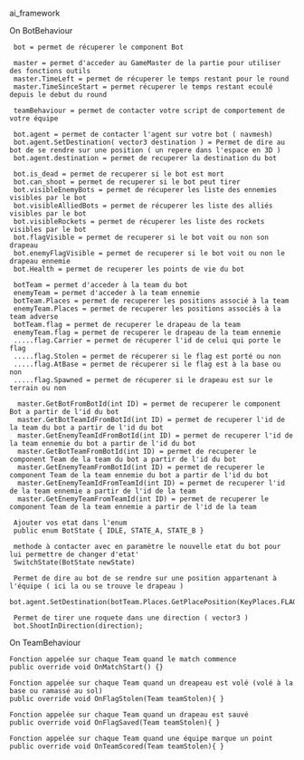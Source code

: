 ai_framework


On BotBehaviour

     bot = permet de récuperer le component Bot

     master = permet d'acceder au GameMaster de la partie pour utiliser des fonctions outils
     master.TimeLeft = permet de récuperer le temps restant pour le round
     master.TimeSinceStart = permet récuperer le temps restant ecoulé depuis le debut du round
     
     teamBehaviour = permet de contacter votre script de comportement de votre équipe
     
     bot.agent = permet de contacter l'agent sur votre bot ( navmesh)
     bot.agent.SetDestination( vector3 destination ) = Permet de dire au bot de se rendre sur une position ( un repere dans l'espace en 3D )
     bot.agent.destination = permet de recuperer la destination du bot
     
     bot.is_dead = permet de recuperer si le bot est mort
     bot.can_shoot = permet de recuperer si le bot peut tirer
     bot.visibleEnemyBots = permet de récuperer les liste des ennemies visibles par le bot
     bot.visibleAlliedBots = permet de récuperer les liste des alliés visibles par le bot
     bot.visibleRockets = permet de récuperer les liste des rockets visibles par le bot
     bot.flagVisible = permet de recuperer si le bot voit ou non son drapeau
     bot.enemyFlagVisible = permet de recuperer si le bot voit ou non le drapeau ennemie
     bot.Health = permet de recuperer les points de vie du bot
    
     botTeam = permet d'acceder à la team du bot
     enemyTeam = permet d'acceder à la team ennemie
     botTeam.Places = permet de recuperer les positions associé à la team
     enemyTeam.Places = permet de recuperer les positions associés à la team adverse
     botTeam.flag = permet de recuperer le drapeau de la team
     enemyTeam.flag = permet de recuperer le drapeau de la team ennemie
     .....flag.Carrier = permet de récuperer l'id de celui qui porte le flag
     .....flag.Stolen = permet de récuperer si le flag est porté ou non 
     .....flag.AtBase = permet de récuperer si le flag est à la base ou non
     .....flag.Spawned = permet de récuperer si le drapeau est sur le terrain ou non
    
      master.GetBotFromBotId(int ID) = permet de recuperer le component Bot a partir de l'id du bot
      master.GetBotTeamIdFromBotId(int ID) = permet de recuperer l'id de la team du bot a partir de l'id du bot
      master.GetEnemyTeamIdFromBotId(int ID) = permet de recuperer l'id de la team ennemie du bot a partir de l'id du bot
      master.GetBotTeamFromBotId(int ID) = permet de recuperer le component Team de la team du bot a partir de l'id du bot
      master.GetEnemyTeamFromBotId(int ID) = permet de recuperer le component Team de la team ennemie du bot a partir de l'id du bot
      master.GetEnemyTeamIdFromTeamId(int ID) = permet de recuperer l'id de la team ennemie a partir de l'id de la team
      master.GetEnemyTeamFromTeamId(int ID) = permet de recuperer le component Team de la team ennemie a partir de l'id de la team
     
     Ajouter vos etat dans l'enum
     public enum BotState { IDLE, STATE_A, STATE_B }
     
     methode à contacter avec en paramètre le nouvelle etat du bot pour lui permettre de changer d'etat'
     SwitchState(BotState newState)
         
     Permet de dire au bot de se rendre sur une position appartenant à l'équipe ( ici la ou se trouve le drapeau )
     bot.agent.SetDestination(botTeam.Places.GetPlacePosition(KeyPlaces.FLAG));
    
     Permet de tirer une roquete dans une direction ( vector3 )
     bot.ShootInDirection(direction); 
             
On TeamBehaviour
     
    Fonction appelée sur chaque Team quand le match commence
    public override void OnMatchStart() {}
    
    Fonction appelée sur chaque Team quand un dreapeau est volé (volé à la base ou ramassé au sol)
    public override void OnFlagStolen(Team teamStolen){ }
    
    Fonction appelée sur chaque Team quand un drapeau est sauvé
    public override void OnFlagSaved(Team teamStolen){ }
    
    Fonction appelée sur chaque Team quand une équipe marque un point
    public override void OnTeamScored(Team teamStolen){ }
     
     

